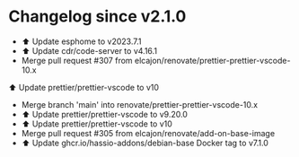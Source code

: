 # Changelog since v2.1.0
- ⬆️ Update esphome to v2023.7.1 
- ⬆️ Update cdr/code-server to v4.16.1 
- Merge pull request #307 from elcajon/renovate/prettier-prettier-vscode-10.x

⬆️ Update prettier/prettier-vscode to v10 
- Merge branch 'main' into renovate/prettier-prettier-vscode-10.x 
- ⬆️ Update prettier/prettier-vscode to v9.20.0 
- ⬆️ Update prettier/prettier-vscode to v10 
- Merge pull request #305 from elcajon/renovate/add-on-base-image 
- ⬆️ Update ghcr.io/hassio-addons/debian-base Docker tag to v7.1.0 
